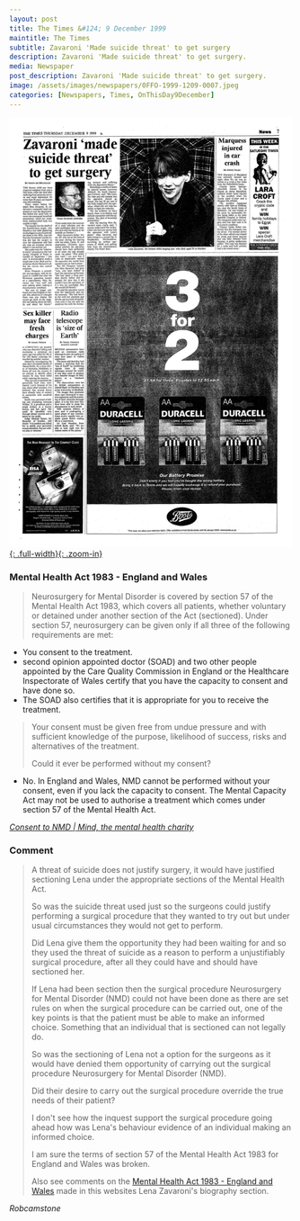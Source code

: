 ```yaml
---
layout: post
title: The Times &#124; 9 December 1999
maintitle: The Times
subtitle: Zavaroni 'Made suicide threat' to get surgery
description: Zavaroni 'Made suicide threat' to get surgery.
media: Newspaper
post_description: Zavaroni 'Made suicide threat' to get surgery.
image: /assets/images/newspapers/0FFO-1999-1209-0007.jpeg
categories: [Newspapers, Times, OnThisDay9December]
---
```


[![](/assets/images/newspapers/0FFO-1999-1209-0007.jpeg){: .full-width}{: .zoom-in}](/assets/images/newspapers/0FFO-1999-1209-0007.jpeg)


### Mental Health Act 1983 - England and Wales
> Neurosurgery for Mental Disorder is covered by section 57 of the Mental Health Act 1983, which covers all patients, whether voluntary or detained under another section of the Act (sectioned). Under section 57, neurosurgery can be given only if all three of the following requirements are met:
>
* You consent to the treatment.
* second opinion appointed doctor (SOAD) and two other people appointed by the Care Quality Commission in England or the Healthcare Inspectorate of Wales certify that you have the capacity to consent and have done so.
* The SOAD also certifies that it is appropriate for you to receive the treatment.
>
> Your consent must be given free from undue pressure and with sufficient knowledge of the purpose, likelihood of success, risks and alternatives of the treatment.
>
> Could it ever be performed without my consent?
>
* No. In England and Wales, NMD cannot be performed without your consent, even if you lack the capacity to consent. The Mental Capacity Act may not be used to authorise a treatment which comes under section 57 of the Mental Health Act.

<cite>[Consent to NMD | Mind, the mental health charity](https://www.mind.org.uk/information-support/drugs-and-treatments/neurosurgery-for-mental-disorder-nmd/consent-to-nmd#TheLawInEnglandAndWales)</cite>

### Comment
> A threat of suicide does not justify surgery, it would have justified sectioning Lena under the appropriate sections of the Mental Health Act.
>
> So was the suicide threat used just so the surgeons could justify performing a surgical procedure that they wanted to try out but under usual circumstances they would not get to perform.
>
> Did Lena give them the opportunity they had been waiting for and so they used the threat of suicide as a reason to perform a unjustifiably surgical procedure, after all they could have and should have sectioned her.
>
> If Lena had been section then the surgical procedure Neurosurgery for Mental Disorder (NMD) could not have been done as there are set rules on when the surgical procedure can be carried out, one of the key points is that the patient must be able to make an informed choice. Something that an individual that is sectioned can not legally do.
>
> So was the sectioning of Lena not a option for the surgeons as it would have denied them opportunity of carrying out the surgical procedure Neurosurgery for Mental Disorder (NMD).
>
> Did their desire to carry out the surgical procedure override the true needs of their patient?
>
> I don't see how the inquest support the surgical procedure going ahead how was Lena's behaviour evidence of an individual making an informed choice.
>
> I am sure the terms of section 57 of the Mental Health Act 1983 for England and Wales was broken.
>
> Also see comments on the [Mental Health Act 1983 - England and Wales](http://127.0.0.1:4000/biography/lena-zavaroni#comment) made in this websites Lena Zavaroni's biography section.

<cite>Robcamstone</cite>

